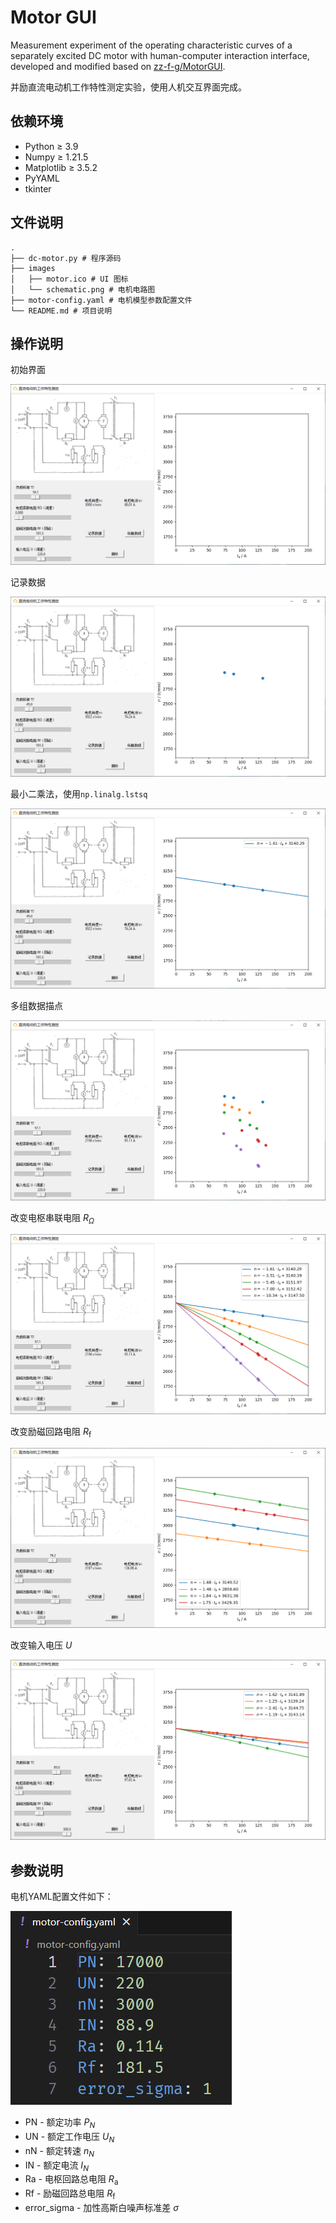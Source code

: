 # Motor GUI
Measurement experiment of the operating characteristic curves of a separately excited DC motor with human-computer interaction interface, developed and modified based on [zz-f-g/MotorGUI](https://github.com/zz-f-g/MotorGUI).

并励直流电动机工作特性测定实验，使用人机交互界面完成。

## 依赖环境
- Python $\ge$ 3.9
- Numpy $\ge$ 1.21.5
- Matplotlib $\ge$ 3.5.2
- PyYAML
- tkinter

## 文件说明
```shell
.
├── dc-motor.py # 程序源码
├── images
│   ├── motor.ico # UI 图标
│   └── schematic.png # 电机电路图
├── motor-config.yaml # 电机模型参数配置文件
└── README.md # 项目说明
```

## 操作说明
初始界面

![](./images/default.png)

记录数据

![](./images/scatter.png)

最小二乘法，使用`np.linalg.lstsq`

![](./images/fit.png)

多组数据描点

![](./images/R_changed_scatter.png)

改变电枢串联电阻 $R_{\Omega}$

![](./images/R_changed_fit.png)

改变励磁回路电阻 $R_{\text{f}}$

![](./images/Rf_changed_fit.png)

改变输入电压 $U$

![](./images/U_changed_fit.png)

## 参数说明
电机YAML配置文件如下：

![](./images/yaml.png)

- PN - 额定功率 $P_N$
- UN - 额定工作电压 $U_N$
- nN - 额定转速 $n_N$
- IN - 额定电流 $I_N$
- Ra - 电枢回路总电阻 $R_{\text{a}}$
- Rf - 励磁回路总电阻 $R_{\text{f}}$
- error_sigma - 加性高斯白噪声标准差 $\sigma$